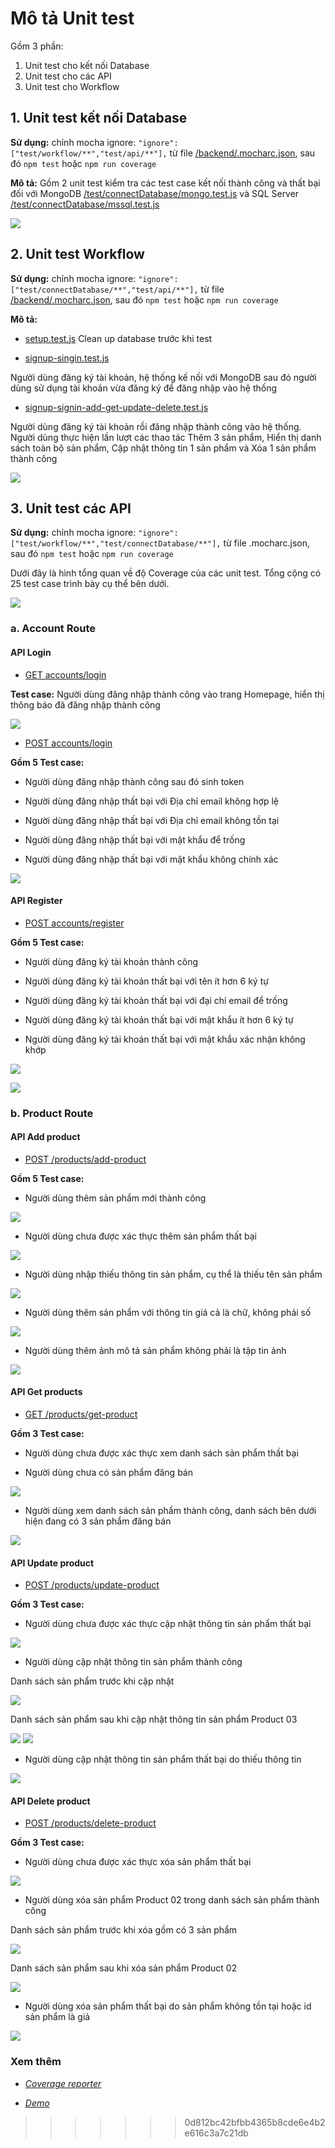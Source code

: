 
# Mô tả Unit test
Gồm 3 phần:
1. Unit test cho kết nối Database
2. Unit test cho các API
3. Unit test cho Workflow

## 1. Unit test kết nối Database
**Sử dụng:** chỉnh mocha ignore: `"ignore": ["test/workflow/**","test/api/**"],` từ file [/backend/.mocharc.json](https://github.com/smoothkt4951/KT-Ecommerce/blob/main/backend/.mocharc.json), sau đó `npm test` hoặc `npm run coverage`

**Mô tả:** Gồm 2 unit test kiểm tra các test case kết nối thành công và thất bại đối với MongoDB [/test/connectDatabase/mongo.test.js](https://github.com/smoothkt4951/KT-Ecommerce/blob/main/backend/test/connectDatabase/mongo.test.js) và SQL Server [/test/connectDatabase/mssql.test.js](https://github.com/smoothkt4951/KT-Ecommerce/blob/main/backend/test/connectDatabase/mssql.test.js)

![](.images/db.png)

## 2. Unit test Workflow
**Sử dụng:** chỉnh mocha ignore: `"ignore": ["test/connectDatabase/**","test/api/**"],` từ file [/backend/.mocharc.json](https://github.com/smoothkt4951/KT-Ecommerce/blob/main/backend/.mocharc.json), sau đó `npm test` hoặc `npm run coverage`

**Mô tả:** 

- [setup.test.js](https://github.com/smoothkt4951/KT-Ecommerce/blob/main/backend/test/workflow/setup.test.js)
Clean up database trước khi test

- [signup-singin.test.js](https://github.com/smoothkt4951/KT-Ecommerce/blob/main/backend/test/workflow/signup-singin.test.js)

Người dùng đăng ký tài khoản, hệ thống kế nối với MongoDB sau đó người dùng sử dụng tài khoản vừa đăng ký để đăng nhập vào hệ thống

- [signup-signin-add-get-update-delete.test.js](https://github.com/smoothkt4951/KT-Ecommerce/blob/main/backend/test/workflow/signup-signin-add-get-update-delete.test.js)

Người dùng đăng ký tài khoản rồi đăng nhập thành công vào hệ thống. Người dùng thực hiện lần lượt các thao tác Thêm 3 sản phẩm, Hiển thị danh sách toàn bộ sản phẩm, Cập nhật thông tin 1 sản phẩm và Xóa 1 sản phẩm thành công 

![](.images/workflow.png)

## 3. Unit test các API

**Sử dụng:** chỉnh mocha ignore: `"ignore": ["test/workflow/**","test/connectDatabase/**"],` từ file .mocharc.json, sau đó `npm test` hoặc `npm run coverage`

Dưới đây là hình tổng quan về độ Coverage của các unit test. Tổng cộng có 25 test case trình bày cụ thể bên dưới.

![](.images/0.png)

### a. Account Route

#### API Login

- [GET accounts/login](https://github.com/smoothkt4951/KT-Ecommerce/blob/main/backend/test/api/accounts/login/get.test.js)

**Test case:** Người dùng đăng nhập thành công vào trang Homepage, hiển thị thông báo đã đăng nhập thành công

![](.images/1.png)

- [POST accounts/login](https://github.com/smoothkt4951/KT-Ecommerce/blob/main/backend/test/api/accounts/login/post.test.js)

**Gồm 5 Test case:**

- Người dùng đăng nhập thành công sau đó sinh token

- Người dùng đăng nhập thất bại với Địa chỉ email không hợp lệ

- Người dùng đăng nhập thất bại với Địa chỉ email không tồn tại

- Người dùng đăng nhập thất bại với mật khẩu để trống

- Người dùng đăng nhập thất bại với mật khẩu không chính xác

![](.images/2.png)

#### API Register
- [POST accounts/register](https://github.com/smoothkt4951/KT-Ecommerce/blob/main/backend/test/api/accounts/register/post.test.js)

**Gồm 5 Test case:**

- Người dùng đăng ký tài khoản thành công

- Người dùng đăng ký tài khoản thất bại với tên ít hơn 6 ký tự

- Người dùng đăng ký tài khoản thất bại với đại chỉ email để trống

- Người dùng đăng ký tài khoản thất bại với mật khẩu ít hơn 6 ký tự

- Người dùng đăng ký tài khoản thất bại với mật khẩu xác nhận không khớp


![](.images/3.1.png)

![](.images/3.2.png)


### b. Product Route

#### API Add product

- [POST /products/add-product](https://github.com/smoothkt4951/KT-Ecommerce/blob/main/backend/test/api/products/add/post.test.js)

**Gồm 5 Test case:**

- Người dùng thêm sản phẩm mới thành công

![](.images/4.1.png)

- Người dùng chưa được xác thực thêm sản phẩm thất bại

![](.images/4.2.png)

- Người dùng nhập thiếu thông tin sản phẩm, cụ thể là thiếu tên sản phẩm

![](.images/4.3.png)

- Người dùng thêm sản phẩm với thông tin giá cả là chữ, không phải số

![](.images/4.4.png)

- Người dùng thêm ảnh mô tả sản phẩm không phải là tập tin ảnh

![](.images/4.5.png)


#### API Get products
- [GET /products/get-product](https://github.com/smoothkt4951/KT-Ecommerce/blob/main/backend/test/api/products/get/get.test.js)

**Gồm 3 Test case:**

- Người dùng chưa được xác thực xem danh sách sản phẩm thất bại

- Người dùng chưa có sản phẩm đăng bán

![](.images/5.1.png)

- Người dùng xem danh sách sản phẩm thành công, danh sách bên dưới hiện đang có 3 sản phẩm đăng bán

![](.images/5.2.png)


#### API Update product
- [POST /products/update-product](https://github.com/smoothkt4951/KT-Ecommerce/blob/main/backend/test/api/products/update/post.test.js)

**Gồm 3 Test case:**

- Người dùng chưa được xác thực cập nhật thông tin sản phẩm thất bại

![](.images/6.1.png)

- Người dùng cập nhật thông tin sản phẩm thành công

Danh sách sản phẩm trước khi cập nhật

![](.images/6.2.1.png)


Danh sách sản phẩm sau khi cập nhật thông tin sản phẩm Product 03

![](.images/6.2.2.1.png)
![](.images/6.2.2.2.png)

- Người dùng cập nhật thông tin sản phẩm thất bại do thiếu thông tin

![](.images/7.png)


#### API Delete product
- [POST /products/delete-product](https://github.com/smoothkt4951/KT-Ecommerce/blob/main/backend/test/api/products/delete/post.test.js)

**Gồm 3 Test case:**

- Người dùng chưa được xác thực xóa sản phẩm thất bại

![](.images/8.png)

- Người dùng xóa sản phẩm Product 02 trong danh sách sản phẩm thành công

Danh sách sản phẩm trước khi xóa gồm có 3 sản phẩm

![](.images/8.2.1.png)


Danh sách sản phẩm sau khi xóa sản phẩm Product 02

![](.images/8.2.2.png)

- Người dùng xóa sản phẩm thất bại do sản phẩm không tồn tại hoặc id sản phẩm là giả

![](.images/9.png)

### Xem thêm

- [_Coverage reporter_](https://smoothkt4951.github.io/KT-Ecommerce/)

- [_Demo_]()





>>>>>>> 0d812bc42bfbb4365b8cde6e4b2e616c3a7c21db
